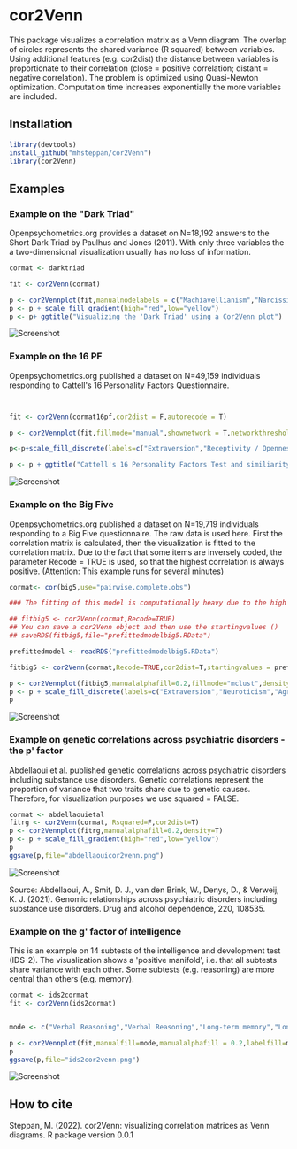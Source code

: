# cor2Venn

This package visualizes a correlation matrix as a Venn diagram. The overlap of circles represents the shared variance (R squared) between variables. Using additional features (e.g. cor2dist) the distance between variables is proportionate to their correlation (close = positive correlation; distant = negative correlation). The problem is optimized using Quasi-Newton optimization. Computation time increases exponentially the more variables are included. 

## Installation

```R 
library(devtools)
install_github("mhsteppan/cor2Venn")
library(cor2Venn)
```



## Examples


### Example on the "Dark Triad"

Openpsychometrics.org provides a dataset on N=18,192 answers to the Short Dark Triad by Paulhus and Jones (2011). With only three variables the a two-dimensional visualization usually has no loss of information.

```R 
cormat <- darktriad

fit <- cor2Venn(cormat)

p <- cor2Vennplot(fit,manualnodelabels = c("Machiavellianism","Narcissism","Psychopathy"),fillmode="Eigen",density=F,avoidoverlap = F,shownetwork = T)
p <- p + scale_fill_gradient(high="red",low="yellow")
p <- p+ ggtitle("Visualizing the 'Dark Triad' using a Cor2Venn plot")

```


![Screenshot](darktriad.png)





### Example on the 16 PF

Openpsychometrics.org published a dataset on N=49,159 individuals responding to Cattell's 16 Personality Factors Questionnaire. 

```R 


fit <- cor2Venn(cormat16pf,cor2dist = F,autorecode = T)

p <- cor2Vennplot(fit,fillmode="manual",shownetwork = T,networkthreshold = 0.3,avoidoverlap = FALSE)

p<-p+scale_fill_discrete(labels=c("Extraversion","Receptivity / Openness","Neuroticism / Anxiety","Agreeableness / Accomodation","Self control / Conscientiousness"))

p <- p + ggtitle("Cattell's 16 Personality Factors Test and similiarity with the Big Five")

```
![Screenshot](16pf.png)





### Example on the Big Five

Openpsychometrics.org published a dataset on N=19,719 individuals responding to a Big Five questionnaire. The raw data is used here. First the correlation matrix is calculated, then the visualization is fitted to the correlation matrix. Due to the fact that some items are inversely coded, the parameter Recode = TRUE is used, so that the highest correlation is always positive. (Attention: This example runs for several minutes)

```R 
cormat<- cor(big5,use="pairwise.complete.obs")

### The fitting of this model is computationally heavy due to the high number of variables. Therefore, a prefitted model is available which can be used as starting values

## fitbig5 <- cor2Venn(cormat,Recode=TRUE)
## You can save a cor2Venn object and then use the startingvalues ()
## saveRDS(fitbig5,file="prefittedmodelbig5.RData")

prefittedmodel <- readRDS("prefittedmodelbig5.RData")

fitbig5 <- cor2Venn(cormat,Recode=TRUE,cor2dist=T,startingvalues = prefittedmodel)

p <- cor2Vennplot(fitbig5,manualalphafill=0.2,fillmode="mclust",density = T)
p <- p + scale_fill_discrete(labels=c("Extraversion","Neuroticism","Agreeableness","Conscientiousness","Openness"))
p

```
![Screenshot](big5cor2venn.png)


### Example on genetic correlations across psychiatric disorders - the p' factor 

Abdellaoui et al. published genetic correlations across psychiatric disorders including substance use disorders. Genetic correlations represent the proportion of variance that two traits share due to genetic causes. Therefore, for visualization purposes we use squared = FALSE. 

```R 
cormat <- abdellaouietal
fitrg <- cor2Venn(cormat, Rsquared=F,cor2dist=T)
p <- cor2Vennplot(fitrg,manualalphafill=0.2,density=T)
p <- p + scale_fill_gradient(high="red",low="yellow")
p
ggsave(p,file="abdellaouicor2venn.png")

```

![Screenshot](abdellaouicor2venn.png)

Source: Abdellaoui, A., Smit, D. J., van den Brink, W., Denys, D., & Verweij, K. J. (2021). Genomic relationships across psychiatric disorders including substance use disorders. Drug and alcohol dependence, 220, 108535.

### Example on the g' factor of intelligence

This is an example on 14 subtests of the intelligence and development test (IDS-2). The visualization shows a 'positive manifold', i.e. that all subtests share variance with each other. Some subtests (e.g. reasoning) are more central than others (e.g. memory).  

```R 
cormat <- ids2cormat
fit <- cor2Venn(ids2cormat)


mode <- c("Verbal Reasoning","Verbal Reasoning","Long-term memory","Long-term memory","Visual short-term memory","Visual short-term memory","Auditory short-term memory","Auditory short-term memory","Processing speed","Processing speed","Visual processing","Visual processing","Abstract reasoning","Abstract reasoning")

p <- cor2Vennplot(fit,manualfill=mode,manualalphafill = 0.2,labelfill=mode)
p
ggsave(p,file="ids2cor2venn.png")

```


![Screenshot](ids2cor2venn.png)



## How to cite 

Steppan, M. (2022). cor2Venn: visualizing correlation matrices as Venn diagrams. R package version 0.0.1

